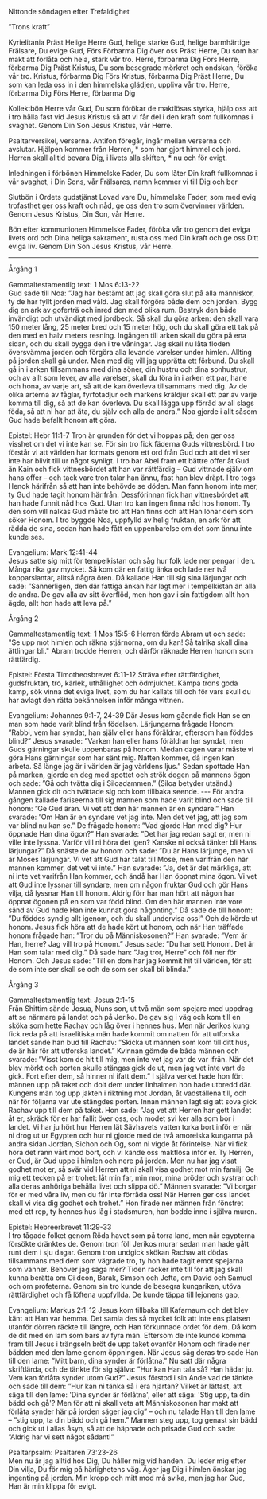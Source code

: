 ﻿Nittonde söndagen efter Trefaldighet




”Trons kraft”




Kyrielitania
Präst        Helige Herre Gud, helige starke Gud, helige barmhärtige Frälsare, Du evige Gud,
Förs        Förbarma Dig över oss
Präst        Herre, Du som har makt att förlåta och hela, stärk vår tro. Herre, förbarma Dig
Förs        Herre, förbarma Dig
Präst        Kristus, Du som besegrade mörkret och ondskan, föröka vår tro. Kristus, förbarma Dig
Förs        Kristus, förbarma Dig
Präst        Herre, Du som kan leda oss in i den himmelska glädjen, uppliva vår tro. Herre, förbarma Dig
Förs        Herre, förbarma Dig




Kollektbön
Herre vår Gud, Du som förökar de maktlösas styrka, 
hjälp oss att i tro hålla fast vid Jesus Kristus 
så att vi får del i den kraft som fullkomnas i svaghet.
Genom Din Son Jesus Kristus, vår Herre.




Psaltarversikel, verserna. Antifon föregår, ingår mellan verserna och avslutar.
Hjälpen kommer från Herren, * som har gjort himmel och jord.
Herren skall alltid bevara Dig, i livets alla skiften, * nu och för evigt.




Inledningen i förbönen
Himmelske Fader, Du som låter Din kraft fullkomnas i vår svaghet, i Din Sons, vår Frälsares, namn kommer vi till Dig och ber




Slutbön i Ordets gudstjänst
Lovad vare Du, himmelske Fader, som med evig trofasthet ger oss kraft och nåd,
ge oss den tro som övervinner världen. 
Genom Jesus Kristus, Din Son, vår Herre.




Bön efter kommunionen
Himmelske Fader, 
föröka vår tro genom det eviga livets ord och Dina heliga sakrament, rusta oss med Din kraft och ge oss Ditt eviga liv.
Genom Din Son Jesus Kristus, vår Herre.




________________
Årgång 1




Gammaltestamentlig text: 1 Mos 6:13-22  
Gud sade till Noa: ”Jag har bestämt att jag skall göra slut på alla människor, ty de har fyllt jorden med våld. Jag skall förgöra både dem och jorden. Bygg dig en ark av goferträ och inred den med olika rum. Bestryk den både invändigt och utvändigt med jordbeck. Så skall du göra arken: den skall vara 150 meter lång, 25 meter bred och 15 meter hög, och du skall göra ett tak på den med en halv meters resning. Ingången till arken skall du göra på ena sidan, och du skall bygga den i tre våningar. Jag skall nu låta floden översvämma jorden och förgöra alla levande varelser under himlen. Allting på jorden skall gå under. Men med dig vill jag upprätta ett förbund. Du skall gå in i arken tillsammans med dina söner, din hustru och dina sonhustrur, och av allt som lever, av alla varelser, skall du föra in i arken ett par, hane och hona, av varje art, så att de kan överleva tillsammans med dig. Av de olika arterna av fåglar, fyrfotadjur och markens kräldjur skall ett par av varje komma till dig, så att de kan överleva. Du skall lägga upp förråd av all slags föda, så att ni har att äta, du själv och alla de andra.” Noa gjorde i allt såsom Gud hade befallt honom att göra.
 
Epistel: Hebr 11:1-7
Tron är grunden för det vi hoppas på; den ger oss visshet om det vi inte kan se. För sin tro fick fäderna Guds vittnesbörd. I tro förstår vi att världen har formats genom ett ord från Gud och att det vi ser inte har blivit till ur något synligt. 
I tro bar Abel fram ett bättre offer åt Gud än Kain och fick vittnesbördet att han var rättfärdig – Gud vittnade själv om hans offer – och tack vare tron talar han ännu, fast han blev dräpt. I tro togs Henok härifrån så att han inte behövde se döden. Man fann honom inte mer, ty Gud hade tagit honom härifrån. Dessförinnan fick han vittnesbördet att han hade funnit nåd hos Gud. Utan tro kan ingen finna nåd hos honom. Ty den som vill nalkas Gud måste tro att Han finns och att Han lönar dem som söker Honom. 
I tro byggde Noa, uppfylld av helig fruktan, en ark för att rädda de sina, sedan han hade fått en uppenbarelse om det som ännu inte kunde ses.




Evangelium: Mark 12:41-44  
Jesus satte sig mitt för tempelkistan och såg hur folk lade ner pengar i den. Många rika gav mycket. Så kom där en fattig änka och lade ner två kopparslantar, alltså några ören. Då kallade Han till sig sina lärjungar och sade: ”Sannerligen, den där fattiga änkan har lagt mer i tempelkistan än alla de andra. De gav alla av sitt överflöd, men hon gav i sin fattigdom allt hon ägde, allt hon hade att leva på.”
 




Årgång 2




Gammaltestamentlig text: 1 Mos 15:5-6
Herren förde Abram ut och sade: "Se upp mot himlen och räkna stjärnorna, om du kan! Så talrika skall dina ättlingar bli." Abram trodde Herren, och därför räknade Herren honom som rättfärdig.




Epistel: Första Timotheosbrevet 6:11-12
Sträva efter rättfärdighet, gudsfruktan, tro, kärlek, uthållighet och ödmjukhet. Kämpa trons goda kamp, sök vinna det eviga livet, som du har kallats till och för vars skull du har avlagt den rätta bekännelsen inför många vittnen.




Evangelium: Johannes 9:1-7, 24-39
Där Jesus kom gående fick Han se en man som hade varit blind från födelsen. Lärjungarna frågade Honom: ”Rabbi, vem har syndat, han själv eller hans föräldrar, eftersom han föddes blind?” Jesus svarade: ”Varken han eller hans föräldrar har syndat, men Guds gärningar skulle uppenbaras på honom. Medan dagen varar måste vi göra Hans gärningar som har sänt mig. Natten kommer, då ingen kan arbeta. Så länge jag är i världen är jag världens ljus.” Sedan spottade Han på marken, gjorde en deg med spottet och strök degen på mannens ögon och sade: ”Gå och tvätta dig i Siloadammen.” (Siloa betyder utsänd.) Mannen gick dit och tvättade sig och kom tillbaka seende. ---
För andra gången kallade fariseerna till sig mannen som hade varit blind och sade till honom: ”Ge Gud äran. Vi vet att den här mannen är en syndare.” Han svarade: ”Om Han är en syndare vet jag inte. Men det vet jag, att jag som var blind nu kan se.” De frågade honom: ”Vad gjorde Han med dig? Hur öppnade Han dina ögon?” Han svarade: ”Det har jag redan sagt er, men ni ville inte lyssna. Varför vill ni höra det igen? Kanske ni också tänker bli Hans lärjungar?” Då snäste de av honom och sade: ”Du är Hans lärjunge, men vi är Moses lärjungar. Vi vet att Gud har talat till Mose, men varifrån den här mannen kommer, det vet vi inte.” Han svarade: ”Ja, det är det märkliga, att ni inte vet varifrån Han kommer, och ändå har Han öppnat mina ögon. Vi vet att Gud inte lyssnar till syndare, men om någon fruktar Gud och gör Hans vilja, då lyssnar Han till honom. Aldrig förr har man hört att någon har öppnat ögonen på en som var född blind. Om den här mannen inte vore sänd av Gud hade Han inte kunnat göra någonting.” Då sade de till honom: ”Du föddes syndig allt igenom, och du skall undervisa oss!” Och de körde ut honom. 
Jesus fick höra att de hade kört ut honom, och när Han träffade honom frågade han: ”Tror du på Människosonen?” Han svarade: ”Vem är Han, herre? Jag vill tro på Honom.” Jesus sade: ”Du har sett Honom. Det är Han som talar med dig.” Då sade han: ”Jag tror, Herre” och föll ner för Honom. Och Jesus sade: ”Till en dom har jag kommit hit till världen, för att de som inte ser skall se och de som ser skall bli blinda.”








Årgång 3




Gammaltestamentlig text: Josua 2:1-15  
Från Shittim sände Josua, Nuns son, ut två män som spejare med uppdrag att se närmare på landet och på Jeriko. De gav sig i väg och kom till en sköka som hette Rachav och låg över i hennes hus. Men när Jerikos kung fick reda på att israelitiska män hade kommit om natten för att utforska landet sände han bud till Rachav: ”Skicka ut männen som kom till ditt hus, de är här för att utforska landet.” Kvinnan gömde de båda männen och svarade: ”Visst kom de hit till mig, men inte vet jag var de var ifrån. När det blev mörkt och porten skulle stängas gick de ut, men jag vet inte vart de gick. Fort efter dem, så hinner ni ifatt dem.” I själva verket hade hon fört männen upp på taket och dolt dem under linhalmen hon hade utbredd där. Kungens män tog upp jakten i riktning mot Jordan, åt vadställena till, och när för följarna var ute stängdes porten. 
Innan männen lagt sig att sova gick Rachav upp till dem på taket. Hon sade: ”Jag vet att Herren har gett landet åt er, skräck för er har fallit över oss, och modet svi ker alla som bor i landet. Vi har ju hört hur Herren lät Sävhavets vatten torka bort inför er när ni drog ut ur Egypten och hur ni gjorde med de två amoreiska kungarna på andra sidan Jordan, Sichon och Og, som ni vigde åt förintelse. När vi fick höra det rann vårt mod bort, och vi kände oss maktlösa inför er. Ty Herren, er Gud, är Gud uppe i himlen och nere på jorden. Men nu har jag visat godhet mot er, så svär vid Herren att ni skall visa godhet mot min familj. Ge mig ett tecken på er trohet: låt min far, min mor, mina bröder och systrar och alla deras anhöriga behålla livet och slippa dö.” Männen svarade: ”Vi borgar för er med våra liv, men du får inte förråda oss! När Herren ger oss landet skall vi visa dig godhet och trohet.” 
Hon firade ner männen från fönstret med ett rep, ty hennes hus låg i stadsmuren, hon bodde inne i själva muren. 




Epistel: Hebreerbrevet 11:29-33  
I tro tågade folket genom Röda havet som på torra land, men när egypterna försökte dränktes de. 
Genom tron föll Jerikos murar sedan man hade gått runt dem i sju dagar. 
Genom tron undgick skökan Rachav att dödas tillsammans med dem som vägrade tro, ty hon hade tagit emot spejarna som vänner. 
Behöver jag säga mer? Tiden räcker inte till för att jag skall kunna berätta om Gi deon, Barak, Simson och Jefta, om David och Samuel och om profeterna. Genom sin tro kunde de besegra kungariken, utöva rättfärdighet och få löftena uppfyllda. De kunde täppa till lejonens gap, 




Evangelium: Markus 2:1-12
Jesus kom tillbaka till Kafarnaum och det blev känt att Han var hemma. Det samla des så mycket folk att inte ens platsen utanför dörren räckte till längre, och Han förkunnade ordet för dem. 
Då kom de dit med en lam som bars av fyra män. Eftersom de inte kunde komma fram till Jesus i trängseln bröt de upp taket ovanför Honom och firade ner bädden med den lame genom öppningen. När Jesus såg deras tro sade Han till den lame: ”Mitt barn, dina synder är förlåtna.” 
Nu satt där några skriftlärda, och de tänkte för sig själva: ”Hur kan Han tala så? Han hädar ju. Vem kan förlåta synder utom Gud?” Jesus förstod i sin Ande vad de tänkte och sade till dem: ”Hur kan ni tänka så i era hjärtan? Vilket är lättast, att säga till den lame: 'Dina synder är förlåtna', eller att säga: 'Stig upp, ta din bädd och gå'? Men för att ni skall veta att Människosonen har makt att förlåta synder här på jorden säger jag dig” – och nu talade Han till den lame – ”stig upp, ta din bädd och gå hem.” Mannen steg upp, tog genast sin bädd och gick ut i allas åsyn, så att de häpnade och prisade Gud och sade: ”Aldrig har vi sett något sådant!” 








Psaltarpsalm: Psaltaren 73:23-26  
Men nu är jag alltid hos Dig, Du håller mig vid handen. 
Du leder mig efter Din vilja, Du för mig på härlighetens väg. 
Äger jag Dig i himlen önskar jag ingenting på jorden. 
Min kropp och mitt mod må svika, men jag har Gud, Han är min klippa för evigt.